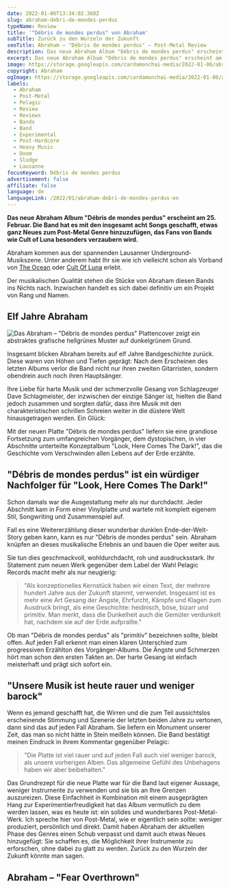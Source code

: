 ```yaml
---
date: 2022-01-06T13:34:02.368Z
slug: abraham-debri-de-mondes-perdus
typeName: Review
title: '"Débris de mondes perdus" von Abraham'
subTitle: Zurück zu den Wurzeln der Zukunft
seoTitle: Abraham – "Débris de mondes perdus" – Post-Metal Review
description: Das neue Abraham Album "Débris de mondes perdus" erscheint am 25. Februar Die Pelagic Band verzaubert mit der Platte vor allem Fans von Bands wie Cult of Luna und The Ocean.
excerpt: Das neue Abraham Album "Débris de mondes perdus" erscheint am 25. Februar. Die Band hat es mit den insgesamt acht Songs geschafft, etwas ganz Neues zum Post-Metal Genre hinzuzufügen, das Fans von Bands wie Cult of Luna besonders verzaubern wird.
image: https://storage.googleapis.com/cardamonchai-media/2022-01-06/abraham-jpg-imagine-b8d808_788e09_1024_768/640.webp
copyright: Abraham
ogImage: https://storage.googleapis.com/cardamonchai-media/2022-01-06/abraham-fb-png-imagine-a8c808_6e8208_1200_628/640.webp
labels:
  - Abraham
  - Post-Metal
  - Pelagic
  - Review
  - Reviews
  - Bands
  - Band
  - Experimental
  - Post-Hardcore
  - Heavy Music
  - Doom
  - Sludge
  - Lausanne
focusKeyword: Débris de mondes perdus
advertisement: false
affiliate: false
language: de
languageLink: /2022/01/abraham-debri-de-mondes-perdus-en
---
```


**Das neue Abraham Album "Débris de mondes perdus" erscheint am 25. Februar. Die Band hat es mit den insgesamt acht Songs geschafft, etwas ganz Neues zum Post-Metal Genre hinzuzufügen, das Fans von Bands wie Cult of Luna besonders verzaubern wird.**

Abraham kommen aus der spannenden Lausanner Underground-Musikszene. Unter anderem habt Ihr sie wie ich vielleicht schon als Vorband von [The Ocean](/2020/09/the-ocean-robin-staps-interview/) oder [Cult Of Luna](/tag/cult-of-luna) erlebt.

Der musikalischen Qualität stehen die Stücke von Abraham diesen Bands ins Nichts nach. Inzwischen handelt es sich dabei definitiv um ein Projekt von Rang und Namen.

## Elf Jahre Abraham

![Das Abraham – "Débris de mondes perdus" Plattencover zeigt ein abstraktes grafische hellgrünes Muster auf dunkelgrünem Grund.](https://storage.googleapis.com/cardamonchai-media/2022-01-06/cover-abraham-d-bris-de-mondes-perdus-jpg-imagine-181808_242408_1500_1500/640.webp 'Abraham – "Débris de mondes perdus"')

Insgesamt blicken Abraham bereits auf elf Jahre Bandgeschichte zurück. Diese waren von Höhen und Tiefen geprägt: Nach dem Erscheinen des letzten Albums verlor die Band nicht nur ihren zweiten Gitarristen, sondern obendrein auch noch ihren Hauptsänger.

Ihre Liebe für harte Musik und der schmerzvolle Gesang von Schlagzeuger Dave Schlagmeister, der inzwischen der einzige Sänger ist, hielten die Band jedoch zusammen und sorgten dafür, dass ihre Musik mit den charakteristischen schrillen Schreien weiter in die düstere Welt hinausgetragen werden. Ein Glück:

Mit der neuen Platte "Débris de mondes perdus" liefern sie eine grandiose Fortsetzung zum umfangreichen Vorgänger, dem dystopischen, in vier Abschnitte unterteilte Konzeptalbum "Look, Here Comes The Dark!", das die Geschichte vom Verschwinden allen Lebens auf der Erde erzählte.

## "Débris de mondes perdus" ist ein würdiger Nachfolger für "Look, Here Comes The Dark!"

Schon damals war die Ausgestaltung mehr als nur durchdacht. Jeder Abschnitt kam in Form einer Vinylplatte und wartete mit komplett eigenem Stil, Songwriting und Zusammenspiel auf.

Fall es eine Weitererzählung dieser wunderbar dunklen Ende-der-Welt-Story geben kann, kann es nur "Débris de mondes perdus" sein. Abraham knüpfen an dieses musikalische Erlebnis an und bauen die Oper weiter aus.

Sie tun dies geschmackvoll, wohldurchdacht, roh und ausdrucksstark. Ihr Statement zum neuen Werk gegenüber dem Label der Wahl Pelagic Records macht mehr als nur neugierig:

> "Als konzeptionelles Kernstück haben wir einen Text, der mehrere hundert Jahre aus der Zukunft stammt, verwendet. Insgesamt ist es mehr eine Art Gesang der Ängste, Ehrfurcht, Kämpfe und Klagen zum Ausdruck bringt, als eine Geschichte: heidnisch, böse, bizarr und primitiv. Man merkt, dass die Dunkelheit auch die Gemüter verdunkelt hat, nachdem sie auf der Erde aufprallte."

Ob man "Débris de mondes perdus" als "primitiv" bezeichnen sollte, bleibt offen. Auf jeden Fall erkennt man einen klaren Unterschied zum progressiven Erzählton des Vorgänger-Albums. Die Ängste und Schmerzen hört man schon den ersten Takten an. Der harte Gesang ist einfach meisterhaft und prägt sich sofort ein.

## "Unsere Musik ist heute rauer und weniger barock"

Wenn es jemand geschafft hat, die Wirren und die zum Teil aussichtslos erscheinende Stimmung und Szenerie der letzten beiden Jahre zu vertonen, dann sind das auf jeden Fall Abraham. Sie liefern ein Monument unserer Zeit, das man so nicht hätte in Stein meißeln können. Die Band bestätigt meinen Eindruck in ihrem Kommentar gegenüber Pelagic:

> "Die Platte ist viel rauer und auf jeden Fall auch viel weniger barock, als unsere vorherigen Alben. Das allgemeine Gefühl des Unbehagens haben wir aber beibehalten."

Das Grundrezept für die neue Platte war für die Band laut eigener Aussage, weniger Instrumente zu verwenden und sie bis an Ihre Grenzen auszureizen. Diese Einfachheit in Kombination mit einem ausgeprägten Hang zur Experimentierfreudigkeit hat das Album vermutlich zu dem werden lassen, was es heute ist: ein solides und wunderbares Post-Metal-Werk. Ich spreche hier von Post-Metal, wie er eigentlich sein sollte: weniger produziert, persönlich und direkt. Damit haben Abraham der aktuellen Phase des Genres einen Schub verpasst und damit auch etwas Neues hinzugefügt: Sie schaffen es, die Möglichkeit ihrer Instrumente zu erforschen, ohne dabei zu glatt zu werden. Zurück zu den Wurzeln der Zukunft könnte man sagen.

## Abraham – "Fear Overthrown"

<YouTube id="Ht_j_KbLnCw" />
